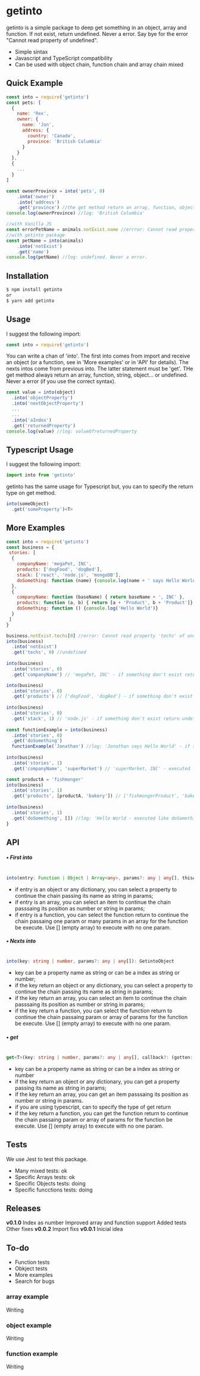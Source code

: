 # getinto

getinto is a simple package to deep get something in an object, array and function. 
If not exist, return undefined. Never a error.
Say bye for the error "Cannot read property of undefined".
  - Simple sintax
  - Javascript and TypeScript compatibility  
  - Can be used with object chain, function chain and array chain mixed
      

## Quick Example
```js
const into = require('getinto')
const pets: [
  {
    name: 'Rex',
    owner: {
      name: 'Jon',
      address: {
        country: 'Canada',
        province: 'British Columbia'
      }
    }
  },
  {
    ...
  }
]

const ownerProvince = into('pets', 0)
    .into('owner')
    .into('address')
    .get('province') //the get method return an array, function, object, string, number... or undefined. Never a error.
console.log(ownerProvince) //log: 'British Columbia'

//with Vanilla JS
const errorPetName = animals.notExist.name //errror: Cannot read property 'name' of undefined
//with getinto package
const petName = into(animals)
    .into('notExist')
    .get('name') 
console.log(petName) //log: undefined. Never a error.
```

## Installation
```sh
$ npm install getinto
or
$ yarn add getinto
```

## Usage
I suggest the following import:
```js
const into = require('getinto')
```
You can write a chan of 'into'. The first into comes from import and receive an object (or a function, see in 'More examples' or in 'API' for details).
The nexts intos come from previous into. The latter statement must be 'get'.
THe get method always return an array, function, string, object... or undefined. Never a error (if you use the correct syntax).
```js
const value = into(object)
  .into('objectProperty')
  .into('nextObjectProperty')
  ...
  ...
  .into('aIndex')
  .get('returnedProperty')
console.log(value) //log: valueOfreturnedProperty
```
## Typescript Usage
I suggest the following import:
```ts
import into from 'getinto'
```
getinto has the same usage for Typescript but, you can to specify the return type on get method.
```ts
into(someObject)
  .get('someProperty')<T>
```

## More Examples
```js
const into = require('getinto')
const business = {
 stories: [
  {
    companyName: 'megaPet, INC',
    products: ['dogFood', 'dogBed'],
    stack: ['react', 'node.js', 'mongoDB'],
    doSomething: function (name) {console.log(name + ' says Hello World')}
  },
  {
    companyName: function (baseName) { return baseName + ', INC' },
    products: function (a, b) { return [a + 'Product', b + 'Product']},
    doSomething: function () {console.log('Hello World')}
  }
 ]
}

business.notExist.techs[0] //error: Cannot read property 'techs' of undefined
into(business)
  .into('notExist')
  .get('techs', 0) //undefined
   
into(business)
  .into('stories', 0)
  .get('companyName') // 'megaPet, INC' - if something don't exist return undefined

into(business)
  .into('stories', 0)
  .get('products') // ['dogFood', 'dogBed'] - if something don't exist return undefined
  
into(business)
  .into('stories', 0)
  .get('stack', 1) // 'node.js' - if something don't exist return undefined
  
const functionExample = into(business)
  .into('stories', 0)
  .get('doSomething')
  functionExample('Jonathan') //log: 'Jonathan says Hello World' - if something don't exist return undefined
  
into(business)
  .into('stories', 1)
  .get('companyName', 'superMarket') // 'superMarket, INC' - executed like companyName('superMarket')

const productA = 'fishmonger'  
into(business)
  .into('stories', 1)
  .get('products', [productA, 'bakery']) // ['fishmongerProduct', 'bakeryProduct'] - executed like products(productA, 'bakery')
  
into(business)
  .into('stories', 1)
  .get('doSomething', []) //log: 'Hello World - executed like doSomething()
}
```

## API
##### • First into
#
```ts
into(entry: Function | Object | Array<any>, params?: any | any[], thisArg?: object): GetintoObject
```
- if entry is an object or any dictionary, you can select a property to continue the chain passing its name as string in params;
- if entry is an array, you can select an item to continue the chain passsaing its position as number or string in params;
- if entry is a function, you can select the function return to continue the chain passaing one param or many params in an array for the function be execute. Use [] (empty array) to execute with no one param.
##### • Nexts into
#
```ts
into(key: string | number, params?: any | any[]): GetintoObject
```
- key can be a property name as string or can be a index as string or number;
- if the key return an object or any dictionary, you can select a property to continue the chain passing its name as string in params;
- if the key return an array, you can select an item to continue the chain passsaing its position as number or string in params;
- if the key return a function, you can select the function return to continue the chain passaing param or array of params for the function be execute. Use [] (empty array) to execute with no one param.
##### • get
#
```ts
get<T>(key: string | number, params?: any | any[], callback?: (gotten: T) => any): T
```
- key can be a property name as string or can be a index as string or number
- if the key return an object or any dictionary, you can get a property passing its name as string in params;
- if the key return an array, you can get an item passsaing its position as number or string in params.
- if you are using typescript, can to specify the type of get return
- if the key return a function, you can get the function return to continue the chain passaing param or array of params for the function be execute. Use [] (empty array) to execute with no one param.

## Tests
We use Jest to test this package.
- Many mixed tests: ok
- Specific Arrays tests: ok
- Specific Objects tests: doing
- Specific funcctions tests: doing

## Releases
**v0.1.0**
Index as number
Improved array and function support
Added tests
Other fixes
**v0.0.2**
Import fixs
 **v0.0.1**
 Inicial idea

## To-do
- Function tests
- Obkject tests
- More examples
- Search for bugs

### array example
Writing
### object example
Writing
### function example
Writing



